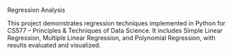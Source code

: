 Regression Analysis 

This project demonstrates regression techniques implemented in Python for CS577 – Principles & Techniques of Data Science.
It includes Simple Linear Regression, Multiple Linear Regression, and Polynomial Regression, with results evaluated and visualized.
